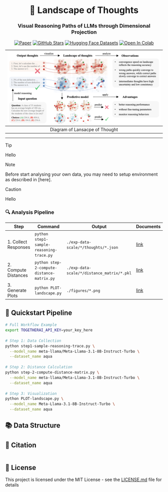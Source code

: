 <div align="center">

<h1>🌌 Landscape of Thoughts</h1>
<h3>Visual Reasoning Paths of LLMs through Dimensional Projection</h3>

[![Paper](https://img.shields.io/badge/arXiv-2311.03191-b31b1b)](https://arxiv.org/abs/2311.03191)
[![GitHub Stars](https://img.shields.io/github/stars/tmlr-group/DeepInception?style=social)](https://github.com/tmlr-group/DeepInception)
[![Hugging Face Datasets](https://img.shields.io/badge/%F0%9F%A4%97-Datasets-blue)](https://huggingface.co/datasets/GazeEzio/Landscape-of-Thought)
[![Open In Colab](https://colab.research.google.com/assets/colab-badge.svg)](TBD:ColabLink)

|     ![demo](imgs/demo.png)     |
| :----------------------------: |
| Diagram of Lansacpe of Thought |

</div>

---

> [!TIP]
> Hello

> [!NOTE]
> Before start analysing your own data, you may need to setup environment as described in [here].

> [!CAUTION]
> Hello

### 🔍 Analysis Pipeline

| Step                 | Command                                    | Output                                     | Documents |
| -------------------- | ------------------------------------------ | ------------------------------------------ | --------- |
| 1. Collect Responses | `python step1-sample-reasoning-trace.py`   | `./exp-data-scale/*/thoughts/*.json`       | [link]()  |
| 2. Compute Distances | `python step-2-compute-distance-matrix.py` | `./exp-data-scale/*/distance_matrix/*.pkl` | [link]()  |
| 3. Generate Plots    | `python PLOT-landscape.py`                 | `./figures/*.png`                          | [link]()  |

## 🚀 Quickstart Pipeline

```bash
# Full Workflow Example
export TOGETHERAI_API_KEY=your_key_here

# Step 1: Data Collection
python step1-sample-reasoning-trace.py \
  --model_name meta-llama/Meta-Llama-3.1-8B-Instruct-Turbo \
  --dataset_name aqua

# Step 2: Distance Calculation
python step-2-compute-distance-matrix.py \
  --model_name meta-llama/Meta-Llama-3.1-8B-Instruct-Turbo \
  --dataset_name aqua

# Step 3: Visualization
python PLOT-landscape.py \
  --model_name Meta-Llama-3.1-8B-Instruct-Turbo \
  --dataset_name aqua
```

## 📚 Data Structure

## 📜 Citation

```bibtex

```

## 📝 License

This project is licensed under the MIT License - see the [LICENSE.md](LICENSE.md) file for details
